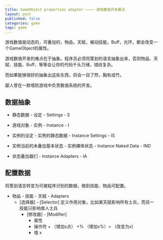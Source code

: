 ```yaml
---
title: GameObject properties adapter ———— 游戏数值开发要点
layout: post
published: false
categories: game
tags: game
---
```


游戏数值是动态的，可叠加的，物品，天赋，被动技能，Buff，光环，都会改变一个GameObject的属性。

游戏数值开发的难点在于抽象。程序员必须将策划的语言抽象出来，否则物品、天赋、技能、Buff、等等会让你的代码千头万绪，错综复杂。

而如果能够很好的抽象出这些东西，将会一目了然，胸有成竹。

鄙人曾在一款塔防游戏中负责数值系统的开发。

数据抽象
----

* 静态数据 - 设定 - Settings - S

* 游戏对象 - 实例 - Instance - I

* 实例的设定 - 实例的静态数据 - Instance Settings - IS

* 实例当前的未叠加基本状态 - 实例裸体状态 - Instance Naked Data - IND

* 状态叠加器们 - Instance Adapters - IA

配置数据
----

将策划语言转变为可被程序识别的数据，做到技能、物品可配置。

* 物品 - 技能 - 天赋 - Adapters
  * \[选择器\] - \[Selector\] 定义作用对象，比如某天赋影响所有士兵，而另一技能只影响兽人士兵
    * \[修改器\] - \[Modifier\]
      * 属性
      * 操作符 + （增加x点） +% （增加x%）= （改变为x）
      * 值 x

